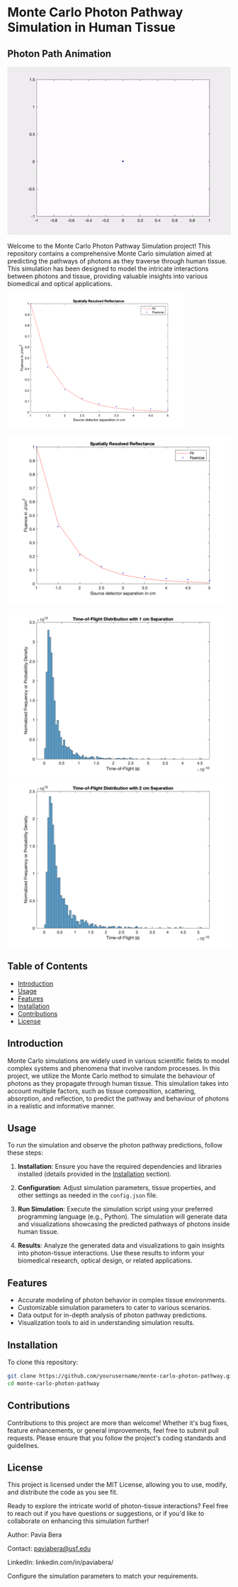 # Monte Carlo Photon Pathway Simulation in Human Tissue

## Photon Path Animation
![Photon Path Animation](https://github.com/paviabera/MonteCarlo/blob/master/Images/ezgif.com-video-to-gif.gif)


Welcome to the Monte Carlo Photon Pathway Simulation project! This repository contains a comprehensive Monte Carlo simulation aimed at predicting the pathways of photons as they traverse through human tissue. This simulation has been designed to model the intricate interactions between photons and tissue, providing valuable insights into various biomedical and optical applications.


<img src="https://github.com/paviabera/MonteCarlo/blob/master/Images/fig1.png" alt="Image Alt Text" width="400" height="300">

![fig1](https://github.com/paviabera/MonteCarlo/blob/master/Images/fig1.png)

![fig2](https://github.com/paviabera/MonteCarlo/blob/master/Images/fig2.png)
![fig3](https://github.com/paviabera/MonteCarlo/blob/master/Images/fig3.png)


## Table of Contents

- [Introduction](#introduction)
- [Usage](#usage)
- [Features](#features)
- [Installation](#installation)
- [Contributions](#contributions)
- [License](#license)

## Introduction

Monte Carlo simulations are widely used in various scientific fields to model complex systems and phenomena that involve random processes. In this project, we utilize the Monte Carlo method to simulate the behaviour of photons as they propagate through human tissue. This simulation takes into account multiple factors, such as tissue composition, scattering, absorption, and reflection, to predict the pathway and behaviour of photons in a realistic and informative manner.

## Usage

To run the simulation and observe the photon pathway predictions, follow these steps:

1. **Installation**: Ensure you have the required dependencies and libraries installed (details provided in the [Installation](#installation) section).

2. **Configuration**: Adjust simulation parameters, tissue properties, and other settings as needed in the `config.json` file.

3. **Run Simulation**: Execute the simulation script using your preferred programming language (e.g., Python). The simulation will generate data and visualizations showcasing the predicted pathways of photons inside human tissue.

4. **Results**: Analyze the generated data and visualizations to gain insights into photon-tissue interactions. Use these results to inform your biomedical research, optical design, or related applications.

## Features

- Accurate modeling of photon behavior in complex tissue environments.
- Customizable simulation parameters to cater to various scenarios.
- Data output for in-depth analysis of photon pathway predictions.
- Visualization tools to aid in understanding simulation results.

## Installation

To clone this repository:
```bash
git clone https://github.com/yourusername/monte-carlo-photon-pathway.git
cd monte-carlo-photon-pathway
```

## Contributions
Contributions to this project are more than welcome! Whether it's bug fixes, feature enhancements, or general improvements, feel free to submit pull requests. Please ensure that you follow the project's coding standards and guidelines.


## License
This project is licensed under the MIT License, allowing you to use, modify, and distribute the code as you see fit.

Ready to explore the intricate world of photon-tissue interactions? Feel free to reach out if you have questions or suggestions, or if you'd like to collaborate on enhancing this simulation further!


Author: Pavia Bera

Contact: paviabera@usf.edu

LinkedIn: linkedin.com/in/paviabera/


Configure the simulation parameters to match your requirements.

